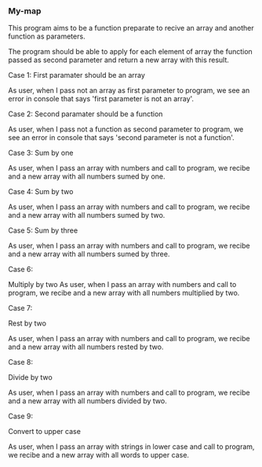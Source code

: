 ### My-map

This program aims to be a function preparate to recive an array and another function as parameters. 

The program should be able to apply for each element of array the function passed as second parameter and return a new array with this result. 

Case 1:
First paramater should be an array

As user, when I pass not an array as first parameter to program, we see an error in console that says 'first parameter is not an array'.

Case 2:
Second paramater should be a function

As user, when I pass not a function as second parameter to program, we see an error in console that says 'second parameter is not a function'.

Case 3:
Sum by one

As user, when I pass an array with numbers and call to program, we recibe and a new array with all numbers sumed by one.

Case 4:
Sum by two

As user, when I pass an array with numbers and call to program, we recibe and a new array with all numbers sumed by two.


Case 5:
Sum by three

As user, when I pass an array with numbers and call to program, we recibe and a new array with all numbers sumed by three.

Case 6:

Multiply by two
As user, when I pass an array with numbers and call to program, we recibe and a new array with all numbers multiplied by two.

Case 7:

Rest by two

As user, when I pass an array with numbers and call to program, we recibe and a new array with all numbers rested by two.

Case 8:

Divide by two

As user, when I pass an array with numbers and call to program, we recibe and a new array with all numbers divided by two.

Case 9:

Convert to upper case

As user, when I pass an array with strings in lower case and call to program, we recibe and a new array with all words to upper case.